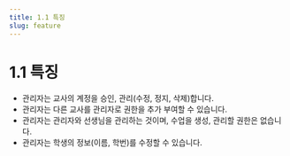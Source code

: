 ```yaml
---
title: 1.1 특징
slug: feature
---
```

# 1.1 특징

* 관리자는 교사의 계정을 승인, 관리(수정, 정지, 삭제)합니다.
* 관리자는 다른 교사를 관리자로 권한을 추가 부여할 수 있습니다. 
* 관리자는 관리자와 선생님을 관리하는 것이며, 수업을 생성, 관리할 권한은 없습니다. 
* 관리자는 학생의 정보(이름, 학번)를 수정할 수 있습니다.
